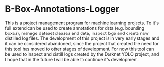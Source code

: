 # B-Box-Annotations-Logger

This is a project management program for machine learning projects. To it's full extend can be used to create annotations for data (e.g. bounding boxes), manage dataset classes and data, inspect logs and create new distilled log files. The development of this project is in very early stages and it can be considered abandoned, since the project that created the need for this tool has moved to other stages of development. For now this tool can be used to inspect and distill logs created by the Darknet YOLO project, and I hope that in the future I will be able to continue it's development.
